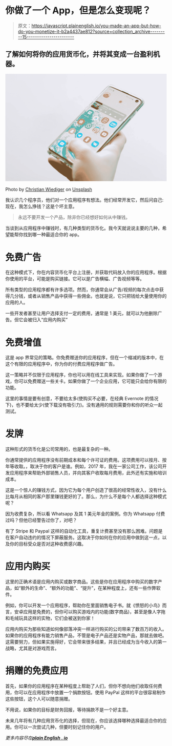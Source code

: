 # 你做了一个 App，但是怎么变现呢？

> 原文：<https://javascript.plainenglish.io/you-made-an-app-but-how-do-you-monetize-it-b2a4437ae812?source=collection_archive---------15----------------------->

## 了解如何将你的应用货币化，并将其变成一台盈利机器。

![](img/9039541e1df0fe11200e8b9df3e767b5.png)

Photo by [Christian Wiediger](https://unsplash.com/@christianw?utm_source=medium&utm_medium=referral) on [Unsplash](https://unsplash.com?utm_source=medium&utm_medium=referral)

我认识几个程序员，他们对一个应用程序有想法。他们经常开发它，然后问自己:现在，我怎么挣钱？这是个坏主意。

> 永远不要开发一个产品，除非你已经想好如何从中赚钱。

当谈到从应用程序中赚钱时，有几种类型的货币化。我今天就说说主要的几种，希望能帮你找到哪一种最适合你的 app。

# **免费广告**

在这种模式下，你在内容货币化平台上注册，并获取代码放入你的应用程序。根据你使用的平台，可能是购买链接。它可以是广告横幅、广告视频等等。

所有类型的应用程序都有许多选项。然而，你通常会从广告/视频的每次点击中获得几分钱，或者从销售产品中获得一些佣金。也就是说，它只把钱给大量使用你的应用的人。

一些开发者甚至让用户选择支付一定的费用，通常是 1 美元，就可以为他删除广告。但它会被归入“应用内购买”

# **免费增值**

这是 app 界常见的策略。你免费赠送你的应用程序，但在一个缩减的版本中，在这个有限的应用程序中，你为你的付费应用程序做广告。

这一策略并不仅限于应用程序，你也可以用在线工具来实现。如果你做了一个游戏，你可以免费赠送一些关卡。如果你做了一个企业应用，它可能只会给你有限的功能。

这里的事情是要有创意，不要给太多(使购买不必要，在经典 Evernote 的情况下)，也不要给太少(使下载没有吸引力)。没有通用的规则需要你和你的听众一起测试。

# **发牌**

这种形式的货币化是公司常用的，也是最复杂的一种。

你通常提供的应用程序没有前期成本和每个许可证的费用。这项费用可以按月、按年等收取。，取决于你的客户是谁。例如，2017 年，我在一家公司工作，该公司开发应用程序来帮助外部销售人员，并向其客户收取每月费用，此外还有实施和培训成本。

这是一个惊人的赚钱方式，因为它为每个用户创造了很高的经常性收入，没有什么比每月从相同的客户那里赚钱更好的了。那么，为什么不是每个人都选择这种模式呢？

因为收费复杂，所以看 Whatsapp 及其 1 美元年金的案例。你为 Whatsapp 付费过吗？但他已经警告过你了，对吧？

有了 Stripe 和 Paypal 这样的自动化工具，重复计费甚至没有那么困难。问题是在客户自动违约的情况下屏蔽服务。这取决于你如何在你的应用中做到这一点，以及你的目标受众是否对这种收费感兴趣。

# **应用内购买**

这里的正确术语是应用内购买或数字商品。这些是你在应用程序中购买的数字产品，如“额外的生命”、“额外的功能”、“提升”，在某种程度上，还有一些作弊软件。

例如，你可以开发一个应用程序，帮助你在里面销售电子书。就《愤怒的小鸟》而言，安卓应用是免费的，但你可以购买游戏内的功能(数字商品)，甚至是像人字拖和毛绒玩具这样的实物，它们会被送到你家！

应用内购买为那些知道如何像部落冲突一样进行购买的公司带来了数百万的收入。如果你的应用程序有能力销售产品，不管是电子产品还是实物产品，那就去做吧。这需要努力，但如果实施得好，它会带来很多结果，并且已经成为当今收入的第一战略，尤其是对游戏而言。

# **捐赠的免费应用**

首先，如果你的应用程序在某种程度上帮助了人们，但你不想向他们收取任何费用，你可以在应用程序中放置一个捐款按钮。使用 PayPal 这样的平台很容易制作这些按钮，这个人可以随意捐赠。

不用说，如果你的目标是财务回报，等待捐款不是一个好主意。

未来几年将有几种应用货币化的选择，但现在，你应该选择哪种选择最适合你的应用。你可以一次尝试几种，但要时刻记住你的用户。

*更多内容尽在*[***plain English . io***](http://plainenglish.io/)